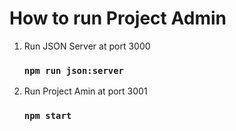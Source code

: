 # How to run Project Admin

1. Run JSON Server at port 3000
    ### `npm run json:server`
2. Run Project Amin at port 3001
    ### `npm start`
